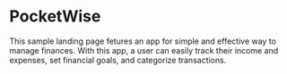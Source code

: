 # PocketWise

This sample landing page fetures an app for simple and effective way to manage finances. With this app, a user can easily track their income and expenses, set financial goals, and categorize transactions.
